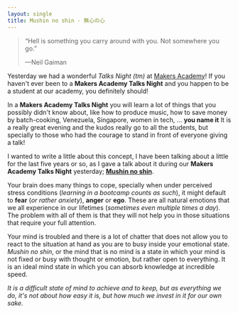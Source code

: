 ```yaml
---
layout: single
title: Mushin no shin - 無心の心
---
```


> “Hell is something you carry around with you. Not somewhere you go.” 
>
> —Neil Gaiman

Yesterday we had a wonderful _Talks Night (tm)_ at [Makers Academy](http://makersacademy.com)! If you haven't ever been to a **Makers Academy Talks Night**  and you happen to be a student at our academy, you definitely should!

In a **Makers Academy Talks Night** you will learn a lot of things that you possibly didn't know about, like how to produce music, how to save money by batch-cooking, Venezuela, Singapore, women in tech, ... **you name it** It is a really great evening and the kudos really go to all the students, but specially to those who had the courage to stand in front of everyone giving a talk!

I wanted to write a little about this concept, I have been talking about a little for the last five years or so, as I gave a talk about it during our **Makers Academy Talks Night** yesterday; **[Mushin no shin](/talks/mushin-no-shin)**.

Your brain does many things to cope, specially when under perceived stress conditions (_learning in a bootcamp counts as such_), it might default to **fear** (_or rather anxiety_), **anger** or **ego**. These are all natural emotions that we all experience in our lifetimes (_sometimes even multiple times a day_). The problem with all of them is that they will not help you in those situations that require your full attention. 

Your mind is troubled and there is a lot of chatter that does not allow you to react to the situation at hand as you are to busy inside your emotional state. _Mushin no shin_, or the mind that is no mind is a state in which your mind is not fixed or busy with thought or emotion, but rather open to everything. It is an ideal mind state in which you can absorb knowledge at incredible speed.

_It is a difficult state of mind to achieve and to keep, but as everything we do, it's not about how easy it is, but how much we invest in it for our own sake._